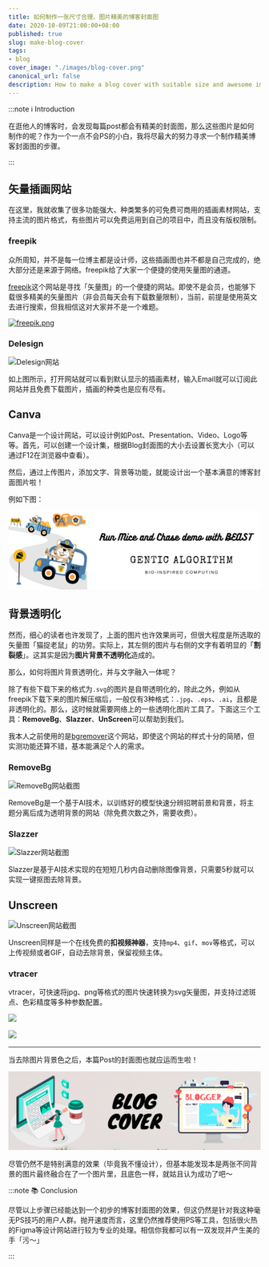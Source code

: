 ```yaml
---
title: 如何制作一张尺寸合理、图片精美的博客封面图
date: 2020-10-09T21:00:00+08:00
published: true
slug: make-blog-cover
tags:
- blog
cover_image: "./images/blog-cover.png"
canonical_url: false
description: How to make a blog cover with suitable size and awesome image?
---
```


:::note ℹ️ Introduction

在逛他人的博客时，会发现每篇post都会有精美的封面图，那么这些图片是如何制作的呢？作为一个一点不会PS的小白，我将尽最大的努力寻求一个制作精美博客封面图的步骤。

:::

<!-- more -->

## 矢量插画网站

在这里，我就收集了很多功能强大、种类繁多的可免费可商用的插画素材网站，支持主流的图片格式，有些图片可以免费运用到自己的项目中，而且没有版权限制。

### freepik

众所周知，并不是每一位博主都是设计师，这些插画图也并不都是自己完成的，绝大部分还是来源于网络。freepik给了大家一个便捷的使用矢量图的通道。

[freepik](https://www.freepik.com/)这个网站是寻找「矢量图」的一个便捷的网站。即使不是会员，也能够下载很多精美的矢量图片（非会员每天会有下载数量限制），当前，前提是使用英文去进行搜索，但我相信这对大家并不是一个难题。

[![freepik.png](https://s1.ax1x.com/2020/10/09/0DIB6S.png)](https://imgchr.com/i/0DIB6S)

### Delesign

![Delesign网站](https://raw.githubusercontent.com/HurleyJames/ImageHosting/master/delesign.png)

如上图所示，打开网站就可以看到默认显示的插画素材，输入Email就可以订阅此网站并且免费下载图片，插画的种类也是应有尽有。

## Canva

Canva是一个设计网站，可以设计例如Post、Presentation、Video、Logo等等。首先，可以创建一个设计集，根据Blog封面图的大小去设置长宽大小（可以通过F12在浏览器中查看）。

然后，通过上传图片，添加文字、背景等功能，就能设计出一个基本满意的博客封面图片啦！

例如下图：

![](./images/mice-chase-beast.png)

## 背景透明化

然而，细心的读者也许发现了，上面的图片也许效果尚可，但很大程度是所选取的矢量图「猫捉老鼠」的功劳。实际上，其左侧的图片与右侧的文字有着明显的「**割裂感**」。这其实是因为**图片背景不透明化**造成的。

那么，如何将图片背景透明化，并与文字融入一体呢？

除了有些下载下来的格式为`.svg`的图片是自带透明化的，除此之外，例如从freepik下载下来的图片解压缩后，一般仅有3种格式：`.jpg`、`.eps`、`.ai`，且都是非透明化的。那么，这时候就需要网络上的一些透明化图片工具了。下面这三个工具：**RemoveBg**、**Slazzer**、**UnScreen**可以帮助到我们。

我本人之前使用的是[bgremover](http://www.aigei.com/bgremover)这个网站，即使这个网站的样式十分的简陋，但实测功能还算不错，基本能满足个人的需求。

### RemoveBg

![RemoveBg网站截图](https://raw.githubusercontent.com/HurleyJames/ImageHosting/master/removebg.png)

RemoveBg是一个基于AI技术，以训练好的模型快速分辨招聘前景和背景，将主题分离后成为透明背景的网站（除免费次数之外，需要收费）。

### Slazzer

![Slazzer网站截图](https://raw.githubusercontent.com/HurleyJames/ImageHosting/master/slazzer.png)

Slazzer是基于AI技术实现的在短短几秒内自动删除图像背景，只需要5秒就可以实现一键抠图去除背景。

## Unscreen

![Unscreen网站截图](https://raw.githubusercontent.com/HurleyJames/ImageHosting/master/unscreen.png)

Unscreen同样是一个在线免费的**扣视频神器**，支持`mp4`、`gif`、`mov`等格式，可以上传视频或者GIF，自动去除背景，保留视频主体。

### vtracer

vtracer，可快速将jpg、png等格式的图片快速转换为svg矢量图，并支持过滤斑点、色彩精度等多种参数配置。

![](https://raw.githubusercontent.com/HurleyJames/ImageHosting/master/006fiYtfgy1gk6rj45eebj32bm1ew1kx.jpg)

![](https://raw.githubusercontent.com/HurleyJames/ImageHosting/master/006fiYtfgy1gk6rj4hjjkj31cg1gwqjr.jpg)


---

当去除图片背景色之后，本篇Post的封面图也就应运而生啦！

![本篇文章的Blog封面图](./images/blog-cover.png)

尽管仍然不是特别满意的效果（毕竟我不懂设计），但基本能发现本是两张不同背景的图片最终融合在了一个图片里，且底色一样，就姑且认为成功了吧～

:::note 📚 Conclusion

尽管以上步骤已经能达到一个初步的博客封面图的效果，但这仍然是针对我这种毫无PS技巧的用户人群。抛开速度而言，这里仍然推荐使用PS等工具，包括很火热的Figma等设计网站进行较为专业的处理。相信你我都可以有一双发现并产生美的手「污～」

:::